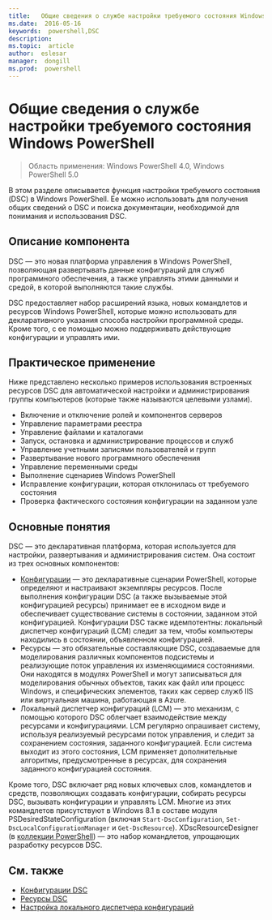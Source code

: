 ```yaml
---
title:   Общие сведения о службе настройки требуемого состояния Windows PowerShell 
ms.date:  2016-05-16
keywords:  powershell,DSC
description:  
ms.topic:  article
author:  eslesar
manager:  dongill
ms.prod:  powershell
---
```


# Общие сведения о службе настройки требуемого состояния Windows PowerShell 

> Область применения: Windows PowerShell 4.0, Windows PowerShell 5.0

В этом разделе описывается функция настройки требуемого состояния (DSC) в Windows PowerShell. Ее можно использовать для получения общих сведений о DSC и поиска документации, необходимой для понимания и использования DSC.

## Описание компонента
DSC — это новая платформа управления в Windows PowerShell, позволяющая развертывать данные конфигураций для служб программного обеспечения, а также управлять этими данными и средой, в которой выполняются такие службы.

DSC предоставляет набор расширений языка, новых командлетов и ресурсов Windows PowerShell, которые можно использовать для декларативного указания способа настройки программной среды. Кроме того, с ее помощью можно поддерживать действующие конфигурации и управлять ими.

## Практическое применение
Ниже представлено несколько примеров использования встроенных ресурсов DSC для автоматической настройки и администрирования группы компьютеров (которые также называются целевыми узлами).

* Включение и отключение ролей и компонентов серверов
* Управление параметрами реестра
* Управление файлами и каталогами
* Запуск, остановка и администрирование процессов и служб
* Управление учетными записями пользователей и групп
* Развертывание нового программного обеспечения
* Управление переменными среды
* Выполнение сценариев Windows PowerShell
* Исправление конфигурации, которая отклонилась от требуемого состояния
* Проверка фактического состояния конфигурации на заданном узле

## Основные понятия
DSC — это декларативная платформа, которая используется для настройки, развертывания и администрирования систем. Она состоит из трех основных компонентов:

* [Конфигурации](configurations.md) — это декларативные сценарии PowerShell, которые определяют и настраивают экземпляры ресурсов. После выполнения конфигурации DSC (а также вызываемые этой конфигурацией ресурсы) принимает ее в исходном виде и обеспечивает существование системы в состоянии, заданном этой конфигурацией. Конфигурации DSC также идемпотентны: локальный диспетчер конфигураций (LCM) следит за тем, чтобы компьютеры находились в состоянии, объявленном конфигурацией.
* Ресурсы — это обязательные составляющие DSC, создаваемые для моделирования различных компонентов подсистемы и реализующие поток управления их изменяющимися состояниями. Они находятся в модулях PowerShell и могут записываться для моделирования обычных объектов, таких как файл или процесс Windows, и специфических элементов, таких как сервер служб IIS или виртуальная машина, работающая в Azure.
* Локальный диспетчер конфигураций (LCM) — это механизм, с помощью которого DSC облегчает взаимодействие между ресурсами и конфигурациями. LCM регулярно опрашивает систему, используя реализуемый ресурсами поток управления, и следит за сохранением состояния, заданного конфигурацией. Если система выходит из этого состояния, LCM применяет дополнительные алгоритмы, предусмотренные в ресурсах, для сохранения заданного конфигурацией состояния. 

Кроме того, DSC включает ряд новых ключевых слов, командлетов и средств, позволяющих создавать конфигурации, собирать ресурсы DSC, вызывать конфигурации и управлять LCM. Многие из этих командлетов присутствуют в Windows 8.1 в составе модуля PSDesiredStateConfiguration (включая `Start-DscConfiguration`, `Set-DscLocalConfigurationManager` и `Get-DscResource`). XDscResourceDesigner (в [коллекции PowerShell](https://www.powershellgallery.com/packages/xDSCResourceDesigner/)) — это набор командлетов, упрощающих разработку ресурсов DSC.

## См. также
* [Конфигурации DSC](configurations.md)
* [Ресурсы DSC](resources.md)
* [Настройка локального диспетчера конфигураций](metaConfig.md)



<!--HONumber=May16_HO3-->


